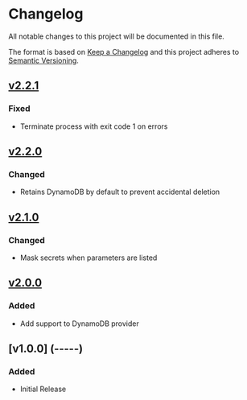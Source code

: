 # Changelog
All notable changes to this project will be documented in this file.

The format is based on [Keep a Changelog](http://keepachangelog.com/en/1.0.0/)
and this project adheres to [Semantic Versioning](http://semver.org/spec/v2.0.0.html).

## [v2.2.1](2019-01-31)

### Fixed
- Terminate process with exit code 1 on errors

## [v2.2.0](2019-01-29)

### Changed
- Retains DynamoDB by default to prevent accidental deletion

## [v2.1.0](2019-01-29)

### Changed
- Mask secrets when parameters are listed

## [v2.0.0](2019-01-24)

### Added
- Add support to DynamoDB provider

## [v1.0.0] (-----)

### Added
- Initial Release